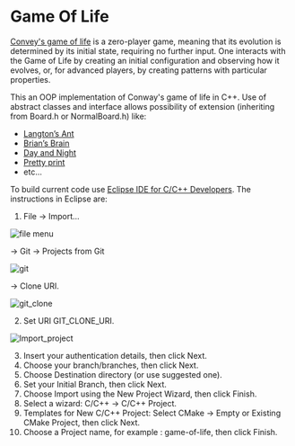 # Game Of Life 
[Convey's game of life](https://en.wikipedia.org/wiki/Conway%27s_Game_of_Life) is a zero-player game, meaning that its evolution is determined by its initial state, requiring no further input. One interacts with the Game of Life by creating an initial configuration and observing how it evolves, or, for advanced players, by creating patterns with particular properties.

This an OOP implementation of Conway's game of life in C++. 
Use of abstract classes and interface allows possibility of extension (inheriting from Board.h or NormalBoard.h) like:
 - [Langton’s Ant](https://en.wikipedia.org/wiki/Langton%27s_ant)
 - [Brian’s Brain](https://en.wikipedia.org/wiki/Brian%27s_Brain)
 - [Day and Night](https://en.wikipedia.org/wiki/Day_and_Night_(cellular_automaton))
 - [Pretty print](https://chrome.google.com/webstore/detail/prettyprint/nipdlgebaanapcphbcidpmmmkcecpkhg?hl=en) 
 - etc...
 
To build current code use [Eclipse IDE for C/C++ Developers](https://www.eclipse.org/downloads/packages/release/helios/sr2/eclipse-ide-cc-developers).
The instructions in Eclipse are:

1. File -> Import... 

![file menu](https://github.com/Tawishi/game_of_life/blob/Issue%233/1.jpg)

   -> Git -> Projects from Git 

![git](https://github.com/Tawishi/game_of_life/blob/Issue%233/2.jpg)

   -> Clone URI.

![git_clone](https://github.com/Tawishi/game_of_life/blob/Issue%233/3.jpg)

2. Set URI GIT_CLONE_URI.

![Import_project](https://github.com/Tawishi/game_of_life/blob/Issue%233/issue2.jpg)

3. Insert your authentication details, then click Next.
4. Choose your branch/branches, then click Next.
5. Choose Destination directory (or use suggested one). 
6. Set your Initial Branch, then click Next.
6. Choose Import using the New Project Wizard, then click Finish.
7. Select a wizard: C/C++ -> C/C++ Project.
8. Templates for New C/C++ Project: Select CMake -> Empty or Existing CMake Project, then click Next.
9. Choose a Project name, for example : game-of-life, then click Finish.
